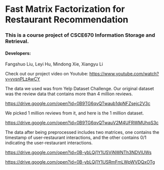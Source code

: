 # Fast Matrix Factorization for Restaurant Recommendation


### This is a course project of CSCE670 Information Storage and Retrieval.

#### Developers:
Fangshuo Liu, Leyi Hu, Mindong Xie, Xiangyu Li

Check out our project video on Youtube:
https://www.youtube.com/watch?v=vvsnPLzAwCY

The data we used was from Yelp Dataset Challenge. Our original dataset was the review data that contains more than 4 million reviews.

https://drive.google.com/open?id=0B9TG6qvQTwaub1dpNFZsejc2V3c

We picked 1 million reviews from it, and here is the 1 million dataset.

https://drive.google.com/open?id=0B9TG6qvQTwauV2M4UFRWMUhqS3c

The data after being preprocessed includes two matrices, one contains the timestamp of user-restaurant interactions, and the other contains 0/1 indicating the user-restaurant interactions.

https://drive.google.com/open?id=0B-ybLQj1Y1USVjNWNTh3NDVlUWs

https://drive.google.com/open?id=0B-ybLQj1Y1USRmFmLWpWVDQxOTg